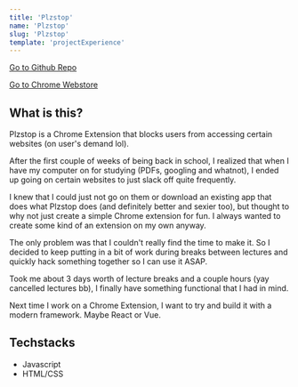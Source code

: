```yaml
---
title: 'Plzstop'
name: 'Plzstop'
slug: 'Plzstop'
template: 'projectExperience'
---
```

[Go to Github Repo](https://www.github.com/lyakyb/Plzstop)

[Go to Chrome Webstore]()

## What is this?
Plzstop is a Chrome Extension that blocks users from accessing certain websites (on user's demand lol).

After the first couple of weeks of being back in school, I realized that when I have my computer on for studying (PDFs, googling and whatnot), I ended up going on certain websites to just slack off quite frequently. 

I knew that I could just not go on them or download an existing app that does what Plzstop does (and definitely better and sexier too), but thought to why not just create a simple Chrome extension for fun. I always wanted to create some kind of an extension on my own anyway. 

The only problem was that I couldn't really find the time to make it. So I decided to keep putting in a bit of work during breaks between lectures and quickly hack something together so I can use it ASAP.

Took me about 3 days worth of lecture breaks and a couple hours (yay cancelled lectures bb), I finally have something functional that I had in mind. 

Next time I work on a Chrome Extension, I want to try and build it with a modern framework. Maybe React or Vue.

## Techstacks
- Javascript
- HTML/CSS
